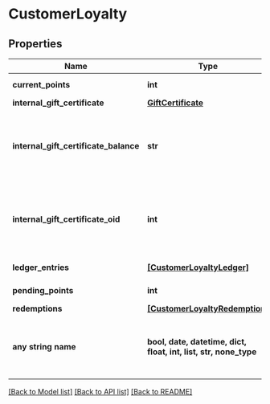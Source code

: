 # CustomerLoyalty


## Properties
Name | Type | Description | Notes
------------ | ------------- | ------------- | -------------
**current_points** | **int** | Current points | [optional] 
**internal_gift_certificate** | [**GiftCertificate**](GiftCertificate.md) |  | [optional] 
**internal_gift_certificate_balance** | **str** | Loyalty Cashback / Store credit balance (internal gift certificate balance) | [optional] 
**internal_gift_certificate_oid** | **int** | Internal gift certificate oid used to tracking loyalty cashback / store credit. | [optional] 
**ledger_entries** | [**[CustomerLoyaltyLedger]**](CustomerLoyaltyLedger.md) | Ledger entries | [optional] 
**pending_points** | **int** | Pending Points | [optional] 
**redemptions** | [**[CustomerLoyaltyRedemption]**](CustomerLoyaltyRedemption.md) | Redemptions | [optional] 
**any string name** | **bool, date, datetime, dict, float, int, list, str, none_type** | any string name can be used but the value must be the correct type | [optional]

[[Back to Model list]](../README.md#documentation-for-models) [[Back to API list]](../README.md#documentation-for-api-endpoints) [[Back to README]](../README.md)


